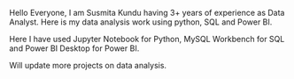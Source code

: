 Hello Everyone, I am Susmita Kundu having 3+ years of experience as Data Analyst. Here is my data analysis work using python, SQL and Power BI. 

Here I have used Jupyter Notebook for Python, MySQL Workbench for SQL and Power BI Desktop for Power BI.

Will update more projects on data analysis.
